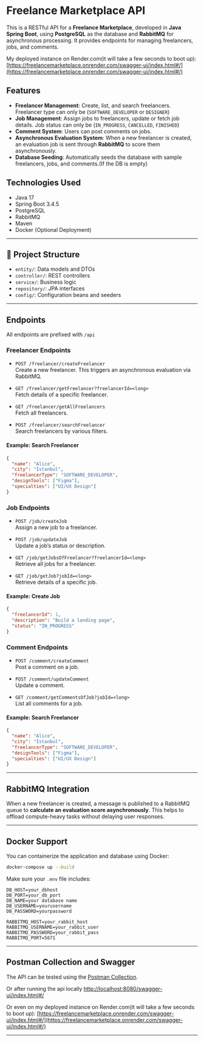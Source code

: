 # Freelance Marketplace API

This is a RESTful API for a **Freelance Marketplace**, developed in **Java Spring Boot**, using **PostgreSQL** as the database and **RabbitMQ** for asynchronous processing. It provides endpoints for managing freelancers, jobs, and comments.

My deployed instance on Render.com(it will take a few seconds to boot up): [https://freelancemarketplace.onrender.com/swagger-ui/index.html#/](https://freelancemarketplace.onrender.com/swagger-ui/index.html#/)
## Features

- **Freelancer Management**: Create, list, and search freelancers. Freelancer type can only be (`SOFTWARE_DEVELOPER` or `DESIGNER`)
- **Job Management**: Assign jobs to freelancers, update or fetch job details. Job status can only be (`IN_PROGRESS`, `CANCELLED`, `FINISHED`)
- **Comment System**: Users can post comments on jobs.
- **Asynchronous Evaluation System**: When a new freelancer is created, an evaluation job is sent through **RabbitMQ** to score them asynchronously.
- **Database Seeding**: Automatically seeds the database with sample freelancers, jobs, and comments.(If the DB is empty)

## Technologies Used

- Java 17
- Spring Boot 3.4.5
- PostgreSQL
- RabbitMQ
- Maven
- Docker (Optional Deployment)

---

## 📁 Project Structure
- `entity/`: Data models and DTOs
- `controller/`: REST controllers
- `service/`: Business logic
- `repository/`: JPA interfaces
- `config/`: Configuration beans and seeders

---

## Endpoints

All endpoints are prefixed with `/api`

### Freelancer Endpoints

- `POST /freelancer/createFreelancer`  
  Create a new freelancer. This triggers an asynchronous evaluation via RabbitMQ.

- `GET /freelancer/getFreelancer?freelancerId=<long>`  
  Fetch details of a specific freelancer.

- `GET /freelancer/getAllFreelancers`  
  Fetch all freelancers.

- `POST /freelancer/searchFreelancer`  
  Search freelancers by various filters.

#### Example: Search Freelancer

```json
{
  "name": "Alice",
  "city": "Istanbul",
  "freelancerType": "SOFTWARE_DEVELOPER",
  "designTools": ["Figma"],
  "specialties": ["UI/UX Design"]
}
```

### Job Endpoints

- `POST /job/createJob`  
  Assign a new job to a freelancer.

- `POST /job/updateJob`  
  Update a job’s status or description.

- `GET /job/getJobsOfFreelancer?freelancerId=<long>`  
  Retrieve all jobs for a freelancer.

- `GET /job/getJob?jobId=<long>`  
  Retrieve details of a specific job.


#### Example: Create Job

```json
{
  "freelancerId": 1,
  "description": "Build a landing page",
  "status": "IN_PROGRESS"
}
```


### Comment Endpoints

- `POST /comment/createComment`  
  Post a comment on a job.

- `POST /comment/updateComment`  
  Update a comment.

- `GET /comment/getCommentsOfJob?jobId=<long>`  
  List all comments for a job.


#### Example: Search Freelancer

```json
{
  "name": "Alice",
  "city": "Istanbul",
  "freelancerType": "SOFTWARE_DEVELOPER",
  "designTools": ["Figma"],
  "specialties": ["UI/UX Design"]
}
```

---

## RabbitMQ Integration

When a new freelancer is created, a message is published to a RabbitMQ queue to **calculate an evaluation score asynchronously**. This helps to offload compute-heavy tasks without delaying user responses.

---

## Docker Support

You can containerize the application and database using Docker:

```bash
docker-compose up --build
```

Make sure your `.env` file includes:
```
DB_HOST=your_dbhost
DB_PORT=your_db_port
DB_NAME=your database name
DB_USERNAME=yourusername
DB_PASSWORD=yourpassword

RABBITMQ_HOST=your_rabbit_host
RABBITMQ_USERNAME=your_rabbit_user
RABBITMQ_PASSWORD=your_rabbit_pass
RABBITMQ_PORT=5671
```

---

## Postman Collection and Swagger

The API can be tested using the [Postman Collection](https://cloudy-robot-2897016.postman.co/workspace/%C5%9Eehran-Kartal's-Workspace~9c0b2215-fd79-4fc9-8227-dec40ddf544c/collection/43476226-045b7f1d-7667-483f-a44d-eb6e4c1905ef?action=share&source=collection_link&creator=43476226).

Or after running the api locally [http://localhost:8080/swagger-ui/index.html#/](http://localhost:8080/swagger-ui/index.html#/)

Or even on my deployed instance on Render.com(it will take a few seconds to boot up): [https://freelancemarketplace.onrender.com/swagger-ui/index.html#/](https://freelancemarketplace.onrender.com/swagger-ui/index.html#/)

---
